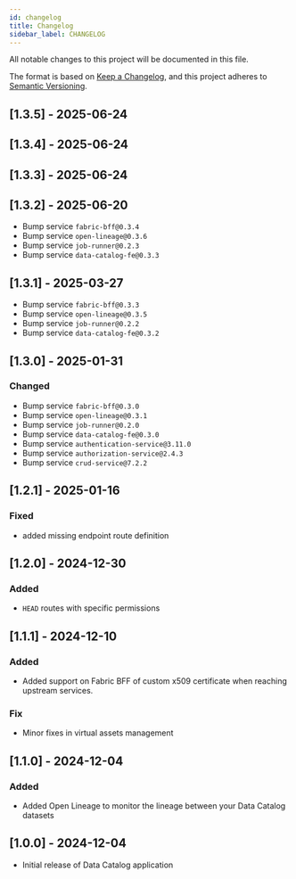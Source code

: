 ```yaml
---
id: changelog
title: Changelog
sidebar_label: CHANGELOG
---
```


<!--
WARNING: this file was automatically generated by Mia-Platform Doc Aggregator.
DO NOT MODIFY IT BY HAND.
Instead, modify the source file and run the aggregator to regenerate this file.
-->

All notable changes to this project will be documented in this file.

The format is based on [Keep a Changelog](https://keepachangelog.com/en/1.0.0/),
and this project adheres to [Semantic Versioning](https://semver.org/spec/v2.0.0.html).

## [1.3.5] - 2025-06-24

## [1.3.4] - 2025-06-24

## [1.3.3] - 2025-06-24

## [1.3.2] - 2025-06-20

- Bump service `fabric-bff@0.3.4`
- Bump service `open-lineage@0.3.6`
- Bump service `job-runner@0.2.3`
- Bump service `data-catalog-fe@0.3.3`

## [1.3.1] - 2025-03-27

- Bump service `fabric-bff@0.3.3`
- Bump service `open-lineage@0.3.5`
- Bump service `job-runner@0.2.2`
- Bump service `data-catalog-fe@0.3.2`

## [1.3.0] - 2025-01-31

### Changed

- Bump service `fabric-bff@0.3.0`
- Bump service `open-lineage@0.3.1`
- Bump service `job-runner@0.2.0`
- Bump service `data-catalog-fe@0.3.0`
- Bump service `authentication-service@3.11.0`
- Bump service `authorization-service@2.4.3`
- Bump service `crud-service@7.2.2`

## [1.2.1] - 2025-01-16

### Fixed

- added missing endpoint route definition

## [1.2.0] - 2024-12-30

### Added

- `HEAD` routes with specific permissions

## [1.1.1] - 2024-12-10

### Added

- Added support on Fabric BFF of custom x509 certificate when reaching upstream services.

### Fix

- Minor fixes in virtual assets management

## [1.1.0] - 2024-12-04

### Added

- Added Open Lineage to monitor the lineage between your Data Catalog datasets

## [1.0.0] - 2024-12-04

- Initial release of Data Catalog application
